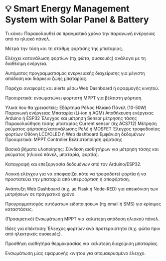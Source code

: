 # 💡 Smart Energy Management System with Solar Panel & Battery

Τι κάνει:
Παρακολουθεί σε πραγματικό χρόνο την παραγωγή ενέργειας από το ηλιακό πάνελ.

Μετρά την τάση και τη στάθμη φόρτισης της μπαταρίας.

Ελέγχει κατανάλωση φορτίων (πχ φώτα, συσκευές) ανάλογα με τη διαθέσιμη ενέργεια.

Αυτόματος προγραμματισμός ενεργειακής διαχείρισης για μέγιστη απόδοση και διάρκεια ζωής μπαταρίας.

Παρέχει αναφορές και alerts μέσω Web Dashboard ή εφαρμογής κινητού.

Προαιρετικά: ενσωματώνει φορτιστή MPPT για βέλτιστη φόρτιση.

Υλικά που θα χρειαστείς:
Εξάρτημα	Ρόλος
Ηλιακό Πάνελ (10-50W)	Παραγωγή ενέργειας
Μπαταρία (Li-ion ή AGM)	Αποθήκευση ενέργειας
Arduino ή ESP32	Έλεγχος και μέτρηση
Sensor μέτρησης τάσης	Παρακολούθηση τάσης μπαταρίας
Current sensor (πχ ACS712)	Μέτρηση ρεύματος φόρτισης/κατανάλωσης
Ρελέ ή MOSFET	Έλεγχος τροφοδοσίας φορτίων
Οθόνη LCD/OLED ή Web dashboard	Εμφάνιση δεδομένων
Προαιρετικά: MPPT Controller	Βελτιστοποίηση φόρτισης

Βασικά βήματα υλοποίησης:
Σύνδεση αισθητήρων για μέτρηση τάσης και ρεύματος (ηλιακό πάνελ, μπαταρία, φορτία).

Καταγραφή και επεξεργασία δεδομένων από τον Arduino/ESP32.

Λογική ελέγχου για να αποφασίζει πότε να τροφοδοτεί φορτία ή να προστατεύει την μπαταρία από υπερφόρτιση ή αποφόρτιση.

Ανάπτυξη Web Dashboard (π.χ. με Flask ή Node-RED) για απεικόνιση των μετρήσεων σε πραγματικό χρόνο.

Προγραμματισμός αυτόματων ειδοποιήσεων (πχ email ή SMS) για κρίσιμες καταστάσεις.

(Προαιρετικό) Ενσωμάτωση MPPT για καλύτερη απόδοση ηλιακού πάνελ.

Ιδέες για επέκταση:
Έλεγχος φορτίων ανά προτεραιότητα (π.χ. φώτα πριν από ηλεκτρικές συσκευές).

Προσθήκη αισθητήρα θερμοκρασίας για καλύτερη διαχείριση μπαταρίας.

Ενσωμάτωση μίας εφαρμογής κινητού για απομακρυσμένο έλεγχο.

